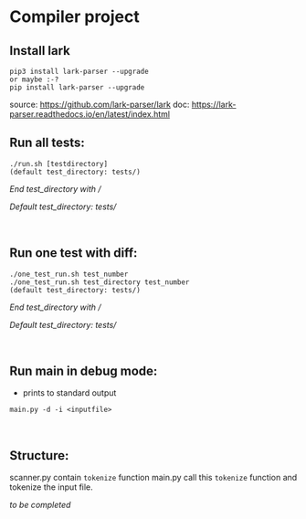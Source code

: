 # Compiler project

## Install lark
```
pip3 install lark-parser --upgrade
or maybe :-?
pip install lark-parser --upgrade
```
source: https://github.com/lark-parser/lark
doc: https://lark-parser.readthedocs.io/en/latest/index.html

## Run all tests:
```
./run.sh [testdirectory]
(default test_directory: tests/)
```
*End test_directory with /*

*Default test_directory: tests/*

 &nbsp;


## Run one test with diff:

```
./one_test_run.sh test_number 
./one_test_run.sh test_directory test_number
(default test_directory: tests/)
```
*End test_directory with /*

*Default test_directory: tests/*

&nbsp;

## Run main in debug mode:
- prints to standard output
```
main.py -d -i <inputfile>
```

&nbsp;

## Structure:

scanner.py contain `tokenize` function
main.py call this `tokenize` function and tokenize the input file.


*to be completed*